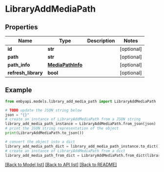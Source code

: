 # LibraryAddMediaPath


## Properties

Name | Type | Description | Notes
------------ | ------------- | ------------- | -------------
**id** | **str** |  | [optional] 
**path** | **str** |  | [optional] 
**path_info** | [**MediaPathInfo**](MediaPathInfo.md) |  | [optional] 
**refresh_library** | **bool** |  | [optional] 

## Example

```python
from embyapi.models.library_add_media_path import LibraryAddMediaPath

# TODO update the JSON string below
json = "{}"
# create an instance of LibraryAddMediaPath from a JSON string
library_add_media_path_instance = LibraryAddMediaPath.from_json(json)
# print the JSON string representation of the object
print(LibraryAddMediaPath.to_json())

# convert the object into a dict
library_add_media_path_dict = library_add_media_path_instance.to_dict()
# create an instance of LibraryAddMediaPath from a dict
library_add_media_path_from_dict = LibraryAddMediaPath.from_dict(library_add_media_path_dict)
```
[[Back to Model list]](../README.md#documentation-for-models) [[Back to API list]](../README.md#documentation-for-api-endpoints) [[Back to README]](../README.md)


